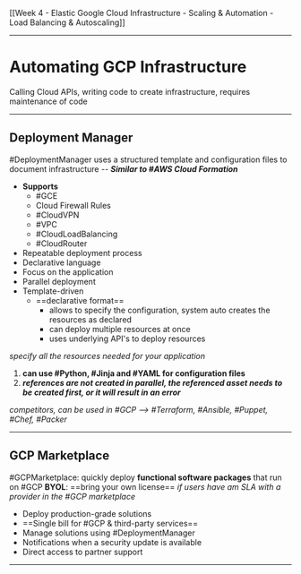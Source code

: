 [[Week 4 - Elastic Google Cloud Infrastructure - Scaling & Automation - Load Balancing & Autoscaling]]

---
# Automating GCP Infrastructure
Calling Cloud APIs, writing code to create infrastructure, requires maintenance of code

---
## Deployment Manager
#DeploymentManager uses a structured template and configuration files to document infrastructure -- ***Similar to #AWS Cloud Formation***
- **Supports**
	- #GCE 
	- Cloud Firewall Rules
	- #CloudVPN 
	- #VPC 
	- #CloudLoadBalancing 
	- #CloudRouter 
- Repeatable deployment process
- Declarative language
- Focus on the application
- Parallel deployment
- Template-driven
	- ==declarative format==
		- allows to specify the configuration, system auto creates the resources as declared
		- can deploy multiple resources at once
		- uses underlying API's to deploy resources

*specify all the resources needed for your application*
1. **can use #Python, #Jinja and #YAML for configuration files**
2. ***references are not created in parallel, the referenced asset needs to be created first, or it will result in an error***

*competitors, can be used in #GCP --> #Terraform, #Ansible, #Puppet, #Chef, #Packer*

---
## GCP Marketplace
#GCPMarketplace: quickly deploy **functional software packages** that run on #GCP 
**BYOL**: ==bring your own license== *if users have am SLA with a provider in the #GCP marketplace*

- Deploy production-grade solutions
- ==Single bill for #GCP & third-party services==
- Manage solutions using #DeploymentManager 
- Notifications when a security update is available 
- Direct access to partner support

---
